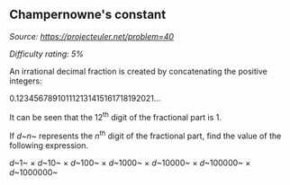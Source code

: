 Champernowne's constant
-----------------------

*Source: https://projecteuler.net/problem=40*


*Difficulty rating: 5%*

An irrational decimal fraction is created by concatenating the positive
integers:

0.123456789101112131415161718192021...

It can be seen that the 12<sup>th</sup> digit of the fractional part is 1.

If *d*~*n*~ represents the *n*<sup>th</sup> digit of the fractional part, find
the value of the following expression.

*d*~1~ × *d*~10~ × *d*~100~ × *d*~1000~ × *d*~10000~ × *d*~100000~ ×
*d*~1000000~
